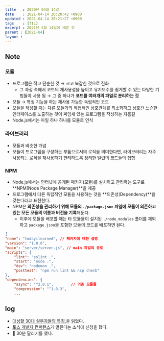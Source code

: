```yaml
---
title   : 2020년 04월 14일
date    : 2021-04-14 20:20:42 +0900
updated : 2021-04-14 20:21:27 +0900
tags    : [TIL]
excerpt : 2021년 4월 14일에 배운 것 
parent : [2021-04]
layout : 
---  
```

## Note 
### 모듈  
- 프로그램은 작고 단순한 것 → 크고 복잡한 것으로 진화 
  - 그 과정 속에서 코드의 재사용성을 높이고 유지보수를 쉽게할 수 있는 다양한 기법들이 사용 됨 → 그 중 하나가 **코드를 여러개의 파일로 분리하는 것**
- 모듈 → 특정 기능을 하는 재사용 가능한 독립적인 코드  
- 모듈을 작성할 때는 다른 모듈과의 직접적인 상호관계를 최소화하고 상호간 느슨한 인터페이스를 노출하는 것이 짜임새 있는 프로그램을 작성하는 지름길 
- Node.js에서는 파일 하나 하나를 모듈로 인식  

### 라이브러리 
- 모듈과 비슷한 개념 
- 모듈이 프로그램을 구성하는 부품으로서의 로직을 의미한다면, 라이브러리는 자주 사용되는 로직을 재사용하기 편리하도록 정리한 일련의 코드들의 집합  

### NPM
- Node.js에서는 인터넷에 공개된 패키지(모듈)를 설치하고 관리하는 도구로 **NPM(Node Package Manager)**을 제공  
- 프로그램에서 다른 독립적인 모듈을 사용하는 것을 **의존성(Dependency)**을 갖는다라고 표현한다.  
- NPM은 **의존성을 관리하기 위해 모듈의 `./package.json` 파일에 모듈이 의존하고 있는 모든 모듈의 이름과 버전을 기록**해둔다.  
    - 이후에 모듈을 배포할 때는 타 모듈들이 설치된 `./node_modules` 폴더를 제외하고 `package.json`을 포함한 모듈의 코드를 배포하면 된다.  

```json:package.json
{
"name": "todayilearned", // 패키지에 대한 설명 
"version": "1.0.0",
"main": "server/server.js", // main 파일의 경로
"scripts": {
    "lint": "eslint .",
    "start": "node .",
    "dev": "nodemon .",
    "posttest": "npm run lint && nsp check"
},
"dependencies": {
    "async": "^2.0.1",        // 의존 모듈들 
    "compression": "^1.0.3",
    ...
```

## log 
- [대성할 30대 실무자들의 특징.](https://tir.netlify.app/#/Life/the-characteristics-of-the-30s-who-will-succeeding)을 읽었다.  
- [토스 개발자 컨퍼런스](https://toss.im/slash-21)가 열린다는 소식에 신청을 했다.  
- 🏃 30분 달리기를 했다. 
  